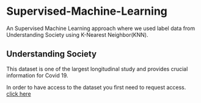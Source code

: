 # Supervised-Machine-Learning
An Supervised Machine Learning approach where we used label data from Understanding Society using K-Nearest Neighbor(KNN).

## Understanding Society 
This dataset is one of the largest longitudinal study and provides crucial information for Covid 19. 

In order to have access to the dataset you first need to request access. [click here](https://www.understandingsociety.ac.uk/)

